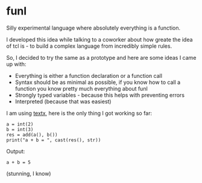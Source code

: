 # funl

Silly experimental language where absolutely everything is a function.

I developed this idea while talking to a coworker about how greate the idea of tcl is - to build a complex language from incredibly simple rules.

So, I decided to try the same as a prototype and here are some ideas I came up with:

- Everything is either a function declaration or a function call
- Syntax should be as minimal as possible, if you know how to call a function you know pretty much everything about funl
- Strongly typed variables - because this helps with preventing errors
- Interpreted (because that was easiest)

I am using [textx](https://pypi.org/project/textX/), here is the only thing I got working so far:

```
a = int(2)
b = int(3)
res = add(a(), b())
print("a + b = ", cast(res(), str))
```

Output:

```
a + b = 5
```

(stunning, I know)

